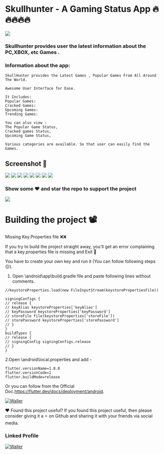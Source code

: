 # Skullhunter - A Gaming Status App 🔥🔥🔥🔥🔥

![](https://lh3.googleusercontent.com/D83nQ5zk2ClNhmM5CUvFTgpv1jL_3NIg8BBo0-cSV75q2Zgal1o8M65e77Fq2hwlZF8)

### Skullhunter provides user the latest information about the PC,XBOX, etc Games .


### Information about the app:

```
SkullHunter provides the Latest Games , Popular Games From All Around The World.

Awesome User Interface for Ease.

It Includes:
Popular Games:
Cracked Games:
Upcoming Games:
Trending Games:

You can also view :
The Popular Game Status,
Cracked games Status,
Upcoming Game Status,

Various categories are available. So that user can easily find the Games.
```

## Screenshot 📱
![](https://lh3.googleusercontent.com/rY8JjBBUuHnT8r3qPYNqvJH4l3fXouJGw0OIytn0HlfCM1fZTuls5I_ESx4iP9KsKw72=w200-h400)
![](https://lh3.googleusercontent.com/OemvgtmOU7hYdvg7R56Qgjk2kgVK264seeS-ATaRT2B_R55YKWtDRFwBXfhSU8-s35d3=w200-h400)
![](https://lh3.googleusercontent.com/cK1HqbxYSV0QBVPJsbgapMsBD36DlLfSkU4E86bb0rw4Fnh916ahjWPHM3wVkewptZ5k=w200-h400)
![](https://lh3.googleusercontent.com/WGSblZYkNX00QblAM4tXR68bsTLg7HmMUKyfjP44dQIM2rA9Ypa67XUhlGx-mGb2C-Y=w200-h400)
![](https://lh3.googleusercontent.com/Fie7j-mtzNBFqvxA-4XB41TB7QsZQydzsI2qJFXwjRwC5SREBVIau4dN12w-ma0UY_0=w200-h400)
![](https://lh3.googleusercontent.com/Shut0RnGvDP2Pd_uqpoFMZTxXgwfOczF_LKOImjnT8lP5LFccgUW00TjdlixKKZbKtDv=w200-h400)
![](https://lh3.googleusercontent.com/KoZ34dd8IUa0wTJJN3xABWtyLR_dS20SqxBDaG7a8wUxnSQxc3cJ1Yd6558CDMBE7zWT=w200-h400)
![](https://lh3.googleusercontent.com/BzalJUI03GaOu_fd_2iuuEfMLs_KQ7FItilYpo3Q9AsI4TgPWuhidEky-xU8LnPjM_k=w200-h400)

### Show some ❤️ and star the repo to support the project
![](https://github-images.s3.amazonaws.com/help/bootcamp/Bootcamp-Fork.png)

# Building the project 📽

Missing Key.Properties file ❌❌

If you try to build the project straight away, you'll get an error complaining that a key.properties file is missing and Exit 🚪

You have to create your own key and run it (You can follow following steps😉).

1. Open \android\app\build.gradle file and paste following lines without comments.
```
//keystoreProperties.load(new FileInputStream(keystorePropertiesFile))

signingConfigs {
// release {
// keyAlias keystoreProperties['keyAlias']
// keyPassword keystoreProperties['keyPassword']
// storeFile file(keystoreProperties['storeFile'])
// storePassword keystoreProperties['storePassword']
// }
}
buildTypes {
// release {
// signingConfig signingConfigs.release
// }
}
```

2.Open \android\local.properties and add -
```
flutter.versionName=1.0.0
flutter.versionCode=1
flutter.buildMode=release
```


Or you can follow from the Official Doc.https://flutter.dev/docs/deployment/android.


<p>
<a href="https://play.google.com/store/apps/details?id=com.nakumsdtech.gameapi"><img src="https://play.google.com/intl/en_us/badges/static/images/badges/en_badge_web_generic.png" alt="Waller"></a>
</p>

❤ Found this project useful?
If you found this project useful, then please consider giving it a ⭐ on Github and sharing it with your friends via social media.

### Linked Profile
<p>
<a href="https://www.linkedin.com/in/dhruv-nakum-4b1054176/"><img src="https://imageog.flaticon.com/icons/png/512/174/174857.png?size=100x100f&pad=10,10,10,10&ext=png&bg=FFFFFFFF" alt="Waller"></a>
</p>
